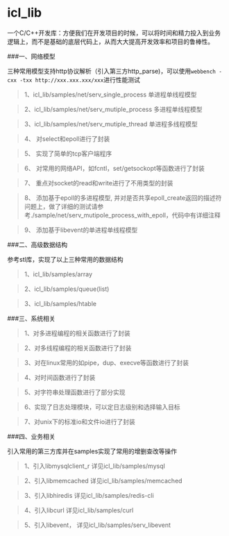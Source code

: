 icl_lib
=======

一个C/C++开发库：方便我们在开发项目的时候，可以将时间和精力投入到业务逻辑上，而不是基础的底层代码上，从而大大提高开发效率和项目的鲁棒性。

###一、网络模型

三种常用模型支持http协议解析（引入第三方http_parse)，可以使用`webbench -cxx -txx http://xxx.xxx.xxx/xxx`进行性能测试

>1、icl_lib/samples/net/serv_single_process 单进程单线程模型

>2、icl_lib/samples/net/serv_mutiple_process 多进程单线程模型

>3、icl_lib/samples/net/serv_mutiple_thread 单进程多线程模型

>4、 对select和epoll进行了封装

>5、 实现了简单的tcp客户端程序

>6、 对常用的网络API，如fcntl，set/getsockopt等函数进行了封装

>7、 重点对socket的read和write进行了不用类型的封装

>8、 添加基于epoll的多进程模型, 并对是否共享epoll_create返回的描述符问题上，做了详细的测试请参考./sample/net/serv_mutipole_process_with_epoll，代码中有详细注释

>9、 添加基于libevent的单进程单线程模型

###二、高级数据结构

参考stl库，实现了以上三种常用的数据结构

>1、icl_lib/samples/array

>2、icl_lib/samples/queue(list)

>3、icl_lib/samples/htable

###三、系统相关

>1、对多进程编程的相关函数进行了封装

>2、对多线程编程的相关函数进行了封装

>3、对在linux常用的如pipe，dup、execve等函数进行了封装

>4、对时间函数进行了封装

>5、对字符串处理函数进行了部分实现

>6、实现了日志处理模块，可以定日志级别和选择输入目标

>7、对unix下的标准io和文件io进行了封装

###四、业务相关

引入常用的第三方库并在samples实现了常用的增删查改等操作

>1、引入libmysqlclient_r 详见icl_lib/samples/mysql

>2、引入libmemcached 详见icl_lib/samples/memcached

>3、引入libhiredis 详见icl_lib/samples/redis-cli

>4、引入libcurl 详见icl_lib/samples/curl

>5、引入libevent， 详见icl_lib/samples/serv_libevent

